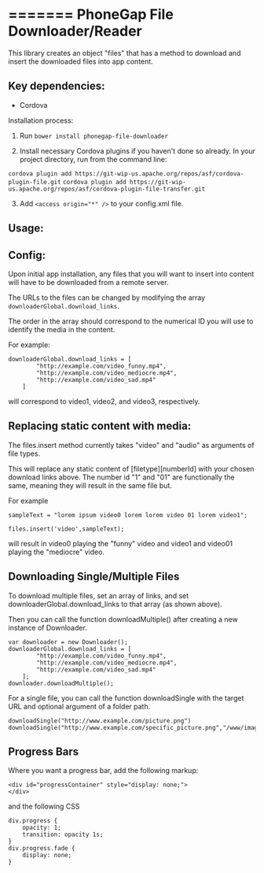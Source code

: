 =======
PhoneGap File Downloader/Reader
====================


This library creates an object "files" that has a method to download and insert the downloaded files into app content. 

Key dependencies:
-----------------
- Cordova 


Installation process:

1. Run
`bower install phonegap-file-downloader`

2. Install necessary Cordova plugins if you haven't done so already. In your project directory, run from the command line:

`cordova plugin add https://git-wip-us.apache.org/repos/asf/cordova-plugin-file.git`
`cordova plugin add https://git-wip-us.apache.org/repos/asf/cordova-plugin-file-transfer.git`

3. Add `<access origin="*" />` to your config.xml file.


Usage:
---------------

Config:
-------
Upon initial app installation, any files that you will want to insert into content will have to be downloaded from a remote server. 

The URLs to the files can be changed by modifying the array `downloaderGlobal.download_links`.

The order in the array should correspond to the numerical ID you will use to identify the media in the content.

For example:
```
downloaderGlobal.download_links = [
		"http://example.com/video_funny.mp4",
		"http://example.com/video_mediocre.mp4",
		"http://example.com/video_sad.mp4"
	]
```
will correspond to video1, video2, and video3, respectively.

Replacing static content with media:
-------
The files.insert method currently takes "video" and "audio" as arguments of file types. 

This will replace any static content of [filetype][numberId] with your chosen download links above. The number id "1" and "01" are functionally the same, meaning they will result in the same file but.

For example
```
sampleText = "lorem ipsum video0 lorem lorem video 01 lorem video1";

files.insert('video',sampleText);
```

will result in video0 playing the "funny" video and video1 and video01 playing the "mediocre" video.

Downloading Single/Multiple Files
---------------------------------

To download multiple files, set an array of links, and set downloaderGlobal.download_links to that array (as shown above).

Then you can call the function downloadMultiple() after creating a new instance of Downloader.
```
var downloader = new Downloader();
downloaderGlobal.download_links = [
		"http://example.com/video_funny.mp4",
		"http://example.com/video_mediocre.mp4",
		"http://example.com/video_sad.mp4"
	];
downloader.downloadMultiple();
```

For a single file, you can call the function downloadSingle with the target URL and optional argument of a folder path.

```
downloadSingle("http://www.example.com/picture.png")
downloadSingle("http://www.example.com/specific_picture.png","/www/images");
```

Progress Bars
-------------
Where you want a progress bar, add the following markup:
```
<div id="progressContainer" style="display: none;">
</div>
```
and the following CSS
```
div.progress {
	opacity: 1;
	transition: opacity 1s;
}
div.progress.fade {
	display: none;
}
```


